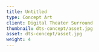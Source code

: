 ```yaml
---
title: Untitled
type: Concept Art
client: Digital Theater Surround
thumbnail: dts-concept/asset.jpg
asset: dts-concept/asset.jpg
weight: 4
---
```


